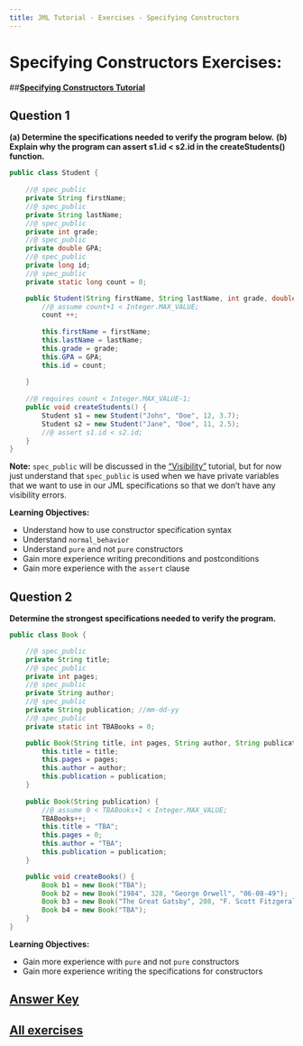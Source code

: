 ```yaml
---
title: JML Tutorial - Exercises - Specifying Constructors 
---
```

# Specifying Constructors Exercises:
##**[Specifying Constructors Tutorial](https://www.openjml.org/tutorial/Constructors)**

## **Question 1**
**(a) Determine the specifications needed to verify the program below.**
**(b) Explain why the program can assert s1.id < s2.id in the createStudents() function.**
```Java
public class Student {
	
	//@ spec_public
	private String firstName;
	//@ spec_public
	private String lastName;
	//@ spec_public
	private int grade;
	//@ spec_public
	private double GPA;
	//@ spec_public
	private long id;
	//@ spec_public
	private static long count = 0;

	public Student(String firstName, String lastName, int grade, double GPA) { 
		//@ assume count+1 < Integer.MAX_VALUE;
		count ++;
		
		this.firstName = firstName;
		this.lastName = lastName;
		this.grade = grade;
		this.GPA = GPA;
		this.id = count;
		
	}
	
	//@ requires count < Integer.MAX_VALUE-1;
	public void createStudents() {
		Student s1 = new Student("John", "Doe", 12, 3.7);
		Student s2 = new Student("Jane", "Doe", 11, 2.5);
		//@ assert s1.id < s2.id;
	}
}
```
**Note:** `spec_public` will be discussed in the [“Visibility”](https://www.openjml.org/tutorial/Visibility) tutorial, but for now just understand that `spec_public` is used when we have private variables that we want to use in our JML specifications so that we don’t have any visibility errors.

**Learning Objectives:**
+ Understand how to use constructor specification syntax
+ Understand `normal_behavior`
+ Understand `pure` and not `pure` constructors 
+ Gain more experience writing preconditions and postconditions 
+ Gain more experience with the `assert` clause

## **Question 2**
**Determine the strongest specifications needed to verify the program.**
```Java
public class Book {

	//@ spec_public
	private String title;
	//@ spec_public
	private int pages;
	//@ spec_public
	private String author;
	//@ spec_public
	private String publication; //mm-dd-yy
	//@ spec_public
	private static int TBABooks = 0; 

	public Book(String title, int pages, String author, String publication) {
		this.title = title;
		this.pages = pages;
		this.author = author;
		this.publication = publication;		
	}
	
	public Book(String publication) {
		//@ assume 0 < TBABooks+1 < Integer.MAX_VALUE;
		TBABooks++;
		this.title = "TBA";
		this.pages = 0;
		this.author = "TBA";
		this.publication = publication;
	}

	public void createBooks() {
		Book b1 = new Book("TBA"); 
		Book b2 = new Book("1984", 328, "George Orwell", "06-08-49");
		Book b3 = new Book("The Great Gatsby", 208, "F. Scott Fitzgerald", "04-10-25");
		Book b4 = new Book("TBA");				
	}
}
```
**Learning Objectives:**
+ Gain more experience with `pure` and not `pure` constructors
+ Gain more experience writing the specifications for constructors 

## **[Answer Key](SpecifyingConstructorsExKey.md)**
## **[All exercises](https://www.openjml.org/tutorial/exercises/exercises)**
